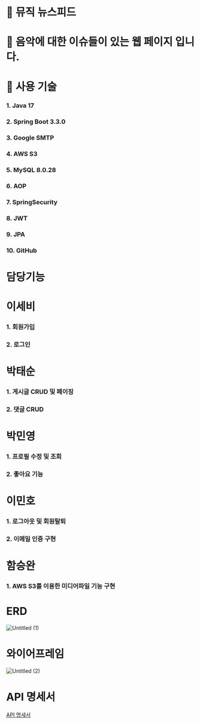 # :musical_keyboard: 뮤직 뉴스피드
# :guitar: 음악에 대한 이슈들이 있는 웹 페이지 입니다.

# :wrench: 사용 기술
### 1. Java 17
### 2. Spring Boot 3.3.0
### 3. Google SMTP
### 4. AWS S3
### 5. MySQL 8.0.28
### 6. AOP
### 7. SpringSecurity
### 8. JWT
### 9. JPA
### 10. GitHub

# 담당기능

# 이세비 
### 1. 회원가입
### 2. 로그인

# 박태순
### 1. 게시글 CRUD 및 페이징
### 2. 댓글 CRUD

# 박민영
### 1. 프로필 수정 및 조회
### 2. 좋아요 기능

# 이민호
### 1. 로그아웃 및 회원탈퇴
### 2. 이메일 인증 구현

# 함승완
### 1. AWS S3를 이용한 미디어파일 기능 구현

# ERD
![Untitled (1)](https://github.com/hamseungwan2023/music/assets/125807759/3a5de27a-f333-4903-9a02-19d2ed68d8c1)

# 와이어프레임
![Untitled (2)](https://github.com/hamseungwan2023/music/assets/125807759/cd3fd612-1f12-45a6-b2ae-3a18566d31a3)

# API 명세서 
[API 명세서](https://www.notion.so/4c0e907c3a1149aea4cbbb3bdebc3af3?pvs=21)
